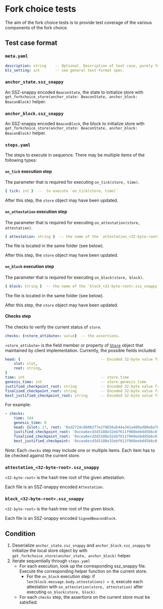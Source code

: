 # Fork choice tests

The aim of the fork choice tests is to provide test coverage of the various components of the fork choice.

## Test case format

### `meta.yaml`

```yaml
description: string    -- Optional. Description of test case, purely for debugging purposes.
bls_setting: int       -- see general test-format spec.
```

### `anchor_state.ssz_snappy`

An SSZ-snappy encoded `BeaconState`, the state to initialize store with `get_forkchoice_store(anchor_state: BeaconState, anchor_block: BeaconBlock)` helper.

### `anchor_block.ssz_snappy`

An SSZ-snappy encoded `BeaconBlock`, the block to initialize store with `get_forkchoice_store(anchor_state: BeaconState, anchor_block: BeaconBlock)` helper.

### `steps.yaml`

The steps to execute in sequence. There may be multiple items of the following types:

#### `on_tick` execution step

The parameter that is required for executing `on_tick(store, time)`.

```yaml
{ tick: int }  --  to execute `on_tick(store, time)`
```

After this step, the `store` object may have been updated.

#### `on_attestation` execution step

The parameter that is required for executing `on_attestation(store, attestation)`.

```yaml
{ attestation: string }  -- the name of the `attestation_<32-byte-root>.ssz_snappy` file. To execute `on_attestation(store, attestation)` with the given attestation.
```
The file is located in the same folder (see below).

After this step, the `store` object may have been updated.

#### `on_block` execution step

The parameter that is required for executing `on_block(store, block)`.

```yaml
{ block: string }  -- the name of the `block_<32-byte-root>.ssz_snappy` file. To execute `on_block(store, block)` with the given attestation.
```
The file is located in the same folder (see below).

After this step, the `store` object may have been updated.

#### Checks step

The checks to verify the current status of `store`.

```yaml
checks: {<store_attibute>: value}  -- the assertions.
```

`<store_attibute>` is the field member or property of [`Store`](../../../specs/phase0/fork-choice.md#store) object that maintained by client implementation. Currently, the possible fields included:

```yaml
head: {                                     -- Encoded 32-byte value from get_head(store)
    slot: slot,
    root: string,
}
time: int                                   -- store.time
genesis_time: int                           -- store.genesis_time
justified_checkpoint_root: string           -- Encoded 32-byte value from store.justified_checkpoint.root
finalized_checkpoint_root: string           -- Encoded 32-byte value from store.finalized_checkpoint.root
best_justified_checkpoint_root: string      -- Encoded 32-byte value from store.best_justified_checkpoint.root
```

For example:
```yaml
- checks:
    time: 144
    genesis_time: 0
    head: {slot: 17, root: '0xd2724c86002f7e1f8656ab44a341a409ad80e6e70a5225fd94835566deebb66f'}
    justified_checkpoint_root: '0xcea6ecd3d3188e32ebf611f960eebd45b6c6f477a7cff242fa567a42653bfc7c'
    finalized_checkpoint_root: '0xcea6ecd3d3188e32ebf611f960eebd45b6c6f477a7cff242fa567a42653bfc7c'
    best_justified_checkpoint: '0xcea6ecd3d3188e32ebf611f960eebd45b6c6f477a7cff242fa567a42653bfc7c'
```

*Note*: Each `checks` step may include one or multiple items. Each item has to be checked against the current store.

### `attestation_<32-byte-root>.ssz_snappy`

`<32-byte-root>` is the hash tree root of the given attestation.

Each file is an SSZ-snappy encoded `Attestation`.

### `block_<32-byte-root>.ssz_snappy`

`<32-byte-root>` is the hash tree root of the given block.

Each file is an SSZ-snappy encoded `SignedBeaconBlock`.

## Condition

1. Deserialize `anchor_state.ssz_snappy` and `anchor_block.ssz_snappy` to initialize the local store object by with `get_forkchoice_store(anchor_state, anchor_block)` helper.
2. Iterate sequentially through `steps.yaml`
    - For each execution, look up the corresponding ssz_snappy file. Execute the corresponding helper function on the current store.
        - For the `on_block` execution step: if `len(block.message.body.attestations) > 0`, execute each attestation with `on_attestation(store, attestation)` after executing `on_block(store, block)`.
    - For each `checks` step, the assertions on the current store must be satisfied.

